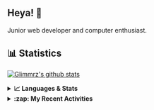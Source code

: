 ## Heya! 👋

Junior web developer and computer enthusiast.

## 📊 Statistics

[![Glimmrz's github stats](https://github-readme-stats.vercel.app/api?username=glimmrz&theme=dark&count_private=true)](https://github.com/anuraghazra/github-readme-stats)

<details>
  <summary><strong>📈 Languages & Stats</strong></summary>
  <img src="https://github-readme-stats.vercel.app/api?username=bunningss&show_icons=true&theme=dark&hide_border=true"
       alt="Tayef's GitHub stats" />
  <img src="https://github-readme-stats.vercel.app/api/top-langs/?username=bunningss&show_icons=true&theme=dark&hide_border=true&layout=compact&langs_count=10"
       alt="Tayef's Top GitHub Languages" />
</details>

<details>
<summary><strong> :zap: My Recent Activities </strong></summary>

<!-- ACTIVITY-LIST:START -->
- [glimmrz pushed to main in glimmrz/profee__clone](https://github.com/glimmrz/profee__clone/compare/ba1b41bb79...c8498af6d2)
- [glimmrz pushed to main in glimmrz/profee__clone](https://github.com/glimmrz/profee__clone/compare/532db43128...ba1b41bb79)
- [glimmrz pushed to main in glimmrz/profee__clone](https://github.com/glimmrz/profee__clone/compare/79e0a48b24...532db43128)
- [glimmrz pushed to main in glimmrz/profee__clone](https://github.com/glimmrz/profee__clone/compare/baa07d0e63...79e0a48b24)
- [glimmrz pushed to main in glimmrz/profee__clone](https://github.com/glimmrz/profee__clone/compare/f4e98530bf...baa07d0e63)
<!-- ACTIVITY-LIST:END -->

</details>
